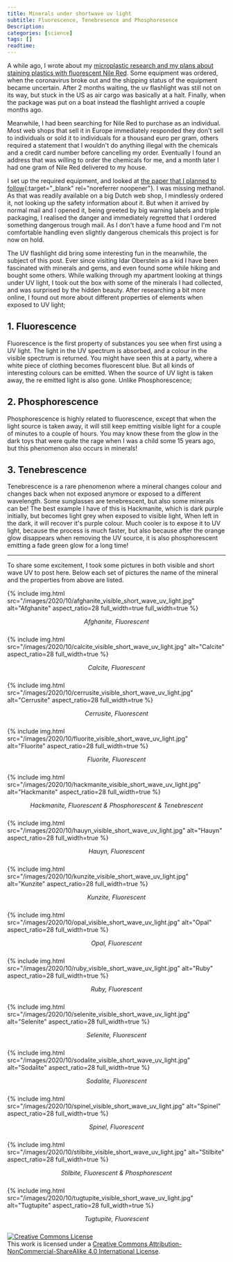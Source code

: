 ```yaml
---
title: Minerals under shortwave uv light
subtitle: Fluorescence, Tenebresence and Phosphoresence
Description:
categories: [science]
tags: []
readtime: 
---
```


A while ago, I wrote about my [microplastic research and my plans about staining plastics with fluorescent Nile Red](2020-02-08-Fibrous-microplastic-particles-in-prawn-crackers.md). Some equipment was ordered, when the coronavirus broke out and the shipping status of the equipment became uncertain. After 2 months waiting, the uv flashlight was still not on its way, but stuck in the US as air cargo was basically at a halt. Finally, when the package was put on a boat instead the flashlight arrived a couple months ago. 

Meanwhile, I had been searching for Nile Red to purchase as an individual. Most web shops that sell it in Europe  immediately responded they don't sell to individuals or sold it to individuals for a thousand euro per gram, others required a statement that I wouldn't do anything illegal with the chemicals and a credit card number before cancelling my order. Eventually I found an address that was willing to order the chemicals for me, and a month later I had one gram of Nile Red delivered to my house.

I set up the required equipment, and looked at [the paper that I planned to follow](https://pearl.plymouth.ac.uk/bitstream/handle/10026.1/10621/Lost%2C%20but%20found%20with%20Nile%20red.pdf){:target="_blank" rel="noreferrer noopener"}. I was missing methanol. As that was readily available on a big Dutch web shop, I mindlessly ordered it, not looking up the safety information about it. But when it arrived by normal mail and I opened it, being greeted by big warning labels and triple packaging, I realised the danger and immediately regretted that I ordered something dangerous trough mail. As I don't have a fume hood and I'm not comfortable handling even slightly dangerous chemicals this project is for now on hold.

The UV flashlight did bring some interesting fun in the meanwhile, the subject of this post. Ever since visiting Idar Oberstein as a kid I have been fascinated with minerals and gems, and even found some while hiking and bought some others. While walking through my apartment looking at things under UV light, I took out the box with some of the minerals I had collected, and was surprised by the hidden beauty. After researching a bit more online, I found out more about different properties of elements when exposed to UV light;

## 1. Fluorescence

Fluorescence is the first property of substances you see when first using a UV light. The light in the UV spectrum is absorbed, and a colour in the visible spectrum is returned. You might have seen this at a party, where a white piece of clothing becomes fluorescent blue. But all kinds of interesting colours can be emitted. When the source of UV light is taken away, the re emitted light is also gone. Unlike Phosphorescence; 

## 2. Phosphorescence

Phosphorescence is highly related to fluorescence, except that when the light source is taken away, it will still keep emitting visible light for a couple of minutes to a couple of hours. You may know these from the glow in the dark toys that were quite the rage when I was a child some 15 years ago, but this phenomenon also occurs in minerals! 

## 3. Tenebrescence

Tenebrescence is a rare phenomenon where a mineral changes colour and changes back when not exposed anymore or exposed to a different wavelength. Some sunglasses are tenebrescent, but also some minerals can be! The best example I have of this is Hackmanite, which is dark purple initially, but becomes light grey when exposed to visible light, When left in the dark, it will recover it's purple colour. Much cooler is to expose it to UV light, because the process is much faster, but also because after the orange glow disappears when removing the UV source, it is also phosphorescent emitting a fade green glow for a long time!

---

To share some excitement, I took some pictures in both visible and short wave UV to post here. Below each set of pictures the name of the mineral and the properties from above are listed.

{% include img.html src="/images/2020/10/afghanite_visible_short_wave_uv_light.jpg" alt="Afghanite" aspect_ratio=28 full_width=true full_width=true %}
<div style="text-align: center; font-style: italic; padding-bottom: 10px;">Afghanite, Fluorescent</div>

{% include img.html src="/images/2020/10/calcite_visible_short_wave_uv_light.jpg" alt="Calcite" aspect_ratio=28 full_width=true %}
<div style="text-align: center; font-style: italic; padding-bottom: 10px;">Calcite, Fluorescent</div>

{% include img.html src="/images/2020/10/cerrusite_visible_short_wave_uv_light.jpg" alt="Cerrusite" aspect_ratio=28 full_width=true %}
<div style="text-align: center; font-style: italic; padding-bottom: 10px;">Cerrusite, Fluorescent</div>

{% include img.html src="/images/2020/10/fluorite_visible_short_wave_uv_light.jpg" alt="Fluorite" aspect_ratio=28 full_width=true %}
<div style="text-align: center; font-style: italic; padding-bottom: 10px;">Fluorite, Fluorescent</div>

{% include img.html src="/images/2020/10/hackmanite_visible_short_wave_uv_light.jpg" alt="Hackmanite" aspect_ratio=28 full_width=true %}
<div style="text-align: center; font-style: italic; padding-bottom: 10px;">Hackmanite, Fluorescent & Phosphorescent & Tenebrescent</div>

{% include img.html src="/images/2020/10/hauyn_visible_short_wave_uv_light.jpg" alt="Hauyn" aspect_ratio=28 full_width=true %}
<div style="text-align: center; font-style: italic; padding-bottom: 10px;">Hauyn, Fluorescent</div>

{% include img.html src="/images/2020/10/kunzite_visible_short_wave_uv_light.jpg" alt="Kunzite" aspect_ratio=28 full_width=true %}
<div style="text-align: center; font-style: italic; padding-bottom: 10px;">Kunzite, Fluorescent</div>

{% include img.html src="/images/2020/10/opal_visible_short_wave_uv_light.jpg" alt="Opal" aspect_ratio=28 full_width=true %}
<div style="text-align: center; font-style: italic; padding-bottom: 10px;">Opal, Fluorescent</div>

{% include img.html src="/images/2020/10/ruby_visible_short_wave_uv_light.jpg" alt="Ruby" aspect_ratio=28 full_width=true %}
<div style="text-align: center; font-style: italic; padding-bottom: 10px;">Ruby, Fluorescent</div>

{% include img.html src="/images/2020/10/selenite_visible_short_wave_uv_light.jpg" alt="Selenite" aspect_ratio=28 full_width=true %}
<div style="text-align: center; font-style: italic; padding-bottom: 10px;">Selenite, Fluorescent</div>

{% include img.html src="/images/2020/10/sodalite_visible_short_wave_uv_light.jpg" alt="Sodalite" aspect_ratio=28 full_width=true %}
<div style="text-align: center; font-style: italic; padding-bottom: 10px;">Sodalite, Fluorescent</div>

{% include img.html src="/images/2020/10/spinel_visible_short_wave_uv_light.jpg" alt="Spinel" aspect_ratio=28 full_width=true %}
<div style="text-align: center; font-style: italic; padding-bottom: 10px;">Spinel, Fluorescent</div>

{% include img.html src="/images/2020/10/stilbite_visible_short_wave_uv_light.jpg" alt="Stilbite" aspect_ratio=28 full_width=true %}
<div style="text-align: center; font-style: italic; padding-bottom: 10px;">Stilbite, Fluorescent & Phosphorescent</div>

{% include img.html src="/images/2020/10/tugtupite_visible_short_wave_uv_light.jpg" alt="Tugtupite" aspect_ratio=28 full_width=true %}
<div style="text-align: center; font-style: italic; padding-bottom: 10px;">Tugtupite, Fluorescent</div>

<a rel="license" href="http://creativecommons.org/licenses/by-nc-sa/4.0/"><img alt="Creative Commons License" style="border-width:0" src="https://i.creativecommons.org/l/by-nc-sa/4.0/88x31.png" /></a><br />This work is licensed under a <a rel="license" href="http://creativecommons.org/licenses/by-nc-sa/4.0/">Creative Commons Attribution-NonCommercial-ShareAlike 4.0 International License</a>.